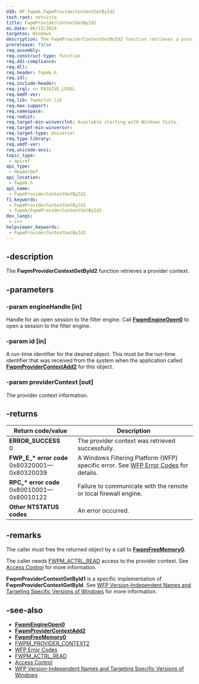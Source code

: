 ```yaml
---
UID: NF:fwpmk.FwpmProviderContextGetById2
tech.root: netvista
title: FwpmProviderContextGetById2
ms.date: 06/13/2024
targetos: Windows
description: The FwpmProviderContextGetById2 function retrieves a provider context.
prerelease: false
req.assembly: 
req.construct-type: function
req.ddi-compliance: 
req.dll: 
req.header: fwpmk.h
req.idl: 
req.include-header: 
req.irql: <= PASSIVE_LEVEL
req.kmdf-ver: 
req.lib: fwpkclnt.lib
req.max-support: 
req.namespace: 
req.redist: 
req.target-min-winverclnt: Available starting with Windows Vista.
req.target-min-winversvr: 
req.target-type: Universal
req.type-library: 
req.umdf-ver: 
req.unicode-ansi: 
topic_type:
 - apiref
api_type:
 - HeaderDef
api_location:
 - fwpmk.h
api_name:
 - FwpmProviderContextGetById2
f1_keywords:
 - FwpmProviderContextGetById2
 - fwpmk/FwpmProviderContextGetById2
dev_langs:
 - c++
helpviewer_keywords:
 - FwpmProviderContextGetById2
---
```


## -description

The **FwpmProviderContextGetById2** function retrieves a provider context.

## -parameters

### -param engineHandle [in]

Handle for an open session to the filter engine. Call **[FwpmEngineOpen0](nf-fwpmk-fwpmengineopen0.md)** to open a session to the filter engine.

### -param id [in]

A run-time identifier for the desired object. This must be the run-time identifier that was received from the system when the application called **[FwpmProviderContextAdd2](nf-fwpmk-fwpmprovidercontextadd2.md)** for this object.

### -param providerContext [out]

The provider context information.

## -returns

| Return code/value | Description |
|---|---|
| **ERROR_SUCCESS**<br>0 | The provider context was retrieved successfully. |
| **FWP_E_\* error code**<br>0x80320001—0x80320039 | A Windows Filtering Platform (WFP) specific error. See [WFP Error Codes](/windows/win32/fwp/wfp-error-codes) for details. |
| **RPC_\* error code**<br>0x80010001—0x80010122 | Failure to communicate with the remote or local firewall engine. |
| **Other NTSTATUS codes** | An error occurred. |

## -remarks

The caller must free the returned object by a call to **[FwpmFreeMemory0](nf-fwpmk-fwpmfreememory0.md)**.

The caller needs [FWPM_ACTRL_READ](/windows/desktop/FWP/access-right-identifiers) access to the provider context. See [Access Control](/windows/desktop/FWP/access-control) for more information.

**FwpmProviderContextGetById1** is a specific implementation of **FwpmProviderContextGetById**. See [WFP Version-Independent Names and Targeting Specific Versions of Windows](/windows/desktop/FWP/wfp-version-independent-names-and-targeting-specific-versions-of-windows) for more information.

## -see-also

- **[FwpmEngineOpen0](nf-fwpmk-fwpmengineopen0.md)**
- **[FwpmProviderContextAdd2](nf-fwpmk-fwpmprovidercontextadd2.md)**
- **[FwpmFreeMemory0](nf-fwpmk-fwpmfreememory0.md)**
- [FWPM_PROVIDER_CONTEXT2](/windows/desktop/api/fwpmtypes/ns-fwpmtypes-fwpm_provider_context2)
- [WFP Error Codes](/windows/win32/fwp/wfp-error-codes)
- [FWPM_ACTRL_READ](/windows/desktop/FWP/access-right-identifiers)
- [Access Control](/windows/desktop/FWP/access-control)
- [WFP Version-Independent Names and Targeting Specific Versions of Windows](/windows/desktop/FWP/wfp-version-independent-names-and-targeting-specific-versions-of-windows)
